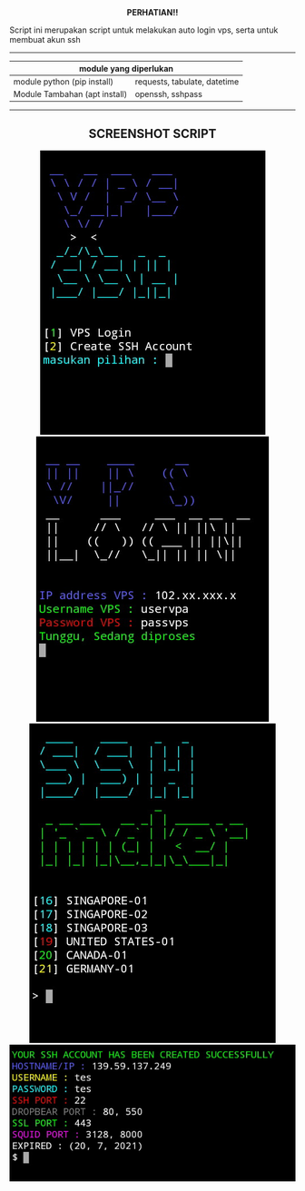<center>
<b>PERHATIAN!!</b>
</center>
<p>Script ini merupakan script untuk melakukan auto login vps, serta untuk membuat akun ssh</p>
<hr>
<table>
<thead>
<th colspan="2">module yang diperlukan</th>
</thead>
<tbody>
<tr>
<td>module python (pip install)</td>
<td>requests, tabulate, datetime</td>
</tr>
<tr>
<td>Module Tambahan (apt install)</td>
<td>openssh, sshpass</td>
</tr>
</tbody>
</table>
<hr>
<center>
<h2>SCREENSHOT SCRIPT</h2>
<center>
<img src="main.jpg"/>
<img src="vps.jpg"/>
<img src="ssh.jpg"/>
<img src="ssh2.jpg"/>
</body>
</html>
